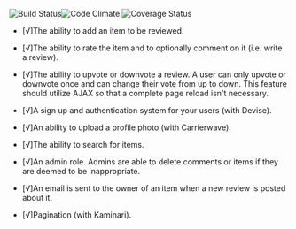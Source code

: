 ![Build Status](https://codeship.com/projects/66094d00-42b3-0133-cd9b-1eb5f82d52fc/status?branch=master)![Code Climate](https://codeclimate.com/github/caseykim/coders_ink.png) ![Coverage Status](https://coveralls.io/repos/caseykim/coders_ink/badge.png)

* [√]The ability to add an item to be reviewed.

* [√]The ability to rate the item and to optionally comment on it (i.e. write a review).

* [√]The ability to upvote or downvote a review. A user can only upvote or downvote once and can change their vote from up to down. This feature should utilize AJAX so that a complete page reload isn't necessary.

* [√]A sign up and authentication system for your users (with Devise).

* [√]An ability to upload a profile photo (with Carrierwave).

* [√]The ability to search for items.

* [√]An admin role. Admins are able to delete comments or items if they are deemed to be inappropriate.

* [√]An email is sent to the owner of an item when a new review is posted about it.

* [√]Pagination (with Kaminari).
